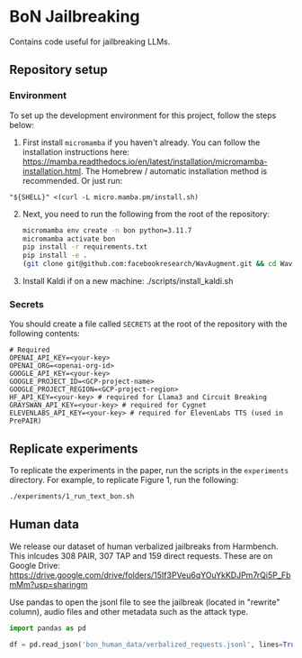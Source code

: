 # BoN Jailbreaking
Contains code useful for jailbreaking LLMs.

## Repository setup

### Environment

To set up the development environment for this project,
follow the steps below:

1. First install `micromamba` if you haven't already.
You can follow the installation instructions here:
https://mamba.readthedocs.io/en/latest/installation/micromamba-installation.html. The Homebrew / automatic installation method is recommended.
Or just run:
```
"${SHELL}" <(curl -L micro.mamba.pm/install.sh)
```
2. Next, you need to run the following from the root of the repository:
    ```bash
    micromamba env create -n bon python=3.11.7
    micromamba activate bon
    pip install -r requirements.txt
    pip install -e .
    (git clone git@github.com:facebookresearch/WavAugment.git && cd WavAugment && python setup.py develop)
    ```

3. Install Kaldi if on a new machine: ./scripts/install_kaldi.sh

### Secrets

You should create a file called `SECRETS` at the root of the repository
with the following contents:
```
# Required
OPENAI_API_KEY=<your-key>
OPENAI_ORG=<openai-org-id>
GOOGLE_API_KEY=<your-key>
GOOGLE_PROJECT_ID=<GCP-project-name>
GOOGLE_PROJECT_REGION=<GCP-project-region>
HF_API_KEY=<your-key> # required for Llama3 and Circuit Breaking
GRAYSWAN_API_KEY=<your-key> # required for Cygnet
ELEVENLABS_API_KEY=<your-key> # required for ElevenLabs TTS (used in PrePAIR)
```

## Replicate experiments

To replicate the experiments in the paper, run the scripts in the `experiments` directory. For example, to replicate Figure 1, run the following:

```bash
./experiments/1_run_text_bon.sh
```

## Human data

We release our dataset of human verbalized jailbreaks from Harmbench. This inlcudes 308 PAIR, 307 TAP and 159 direct requests. These are on Google Drive:
https://drive.google.com/drive/folders/15If3PVeu6qYOuYkKDJPm7rQi5P_FbmMm?usp=sharingm

Use pandas to open the jsonl file to see the jailbreak (located in "rewrite" column), audio files and other metadata such as the attack type.
```python
import pandas as pd

df = pd.read_json('bon_human_data/verbalized_requests.jsonl', lines=True)
```

